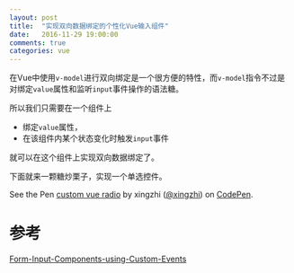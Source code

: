 ```yaml
---
layout: post
title:  "实现双向数据绑定的个性化Vue输入组件"
date:   2016-11-29 19:00:00
comments: true
categories: vue
---
```


在Vue中使用`v-model`进行双向绑定是一个很方便的特性，而`v-model`指令不过是对绑定`value`属性和监听`input`事件操作的语法糖。

所以我们只需要在一个组件上

+ 绑定`value`属性，
+ 在该组件内某个状态变化时触发`input`事件

就可以在这个组件上实现双向数据绑定了。

下面就来一颗糖炒栗子，实现一个单选控件。

<p data-height="300" data-theme-id="18224" data-slug-hash="Obxxpg" data-default-tab="js,result" data-user="xingzhi" data-embed-version="2" data-pen-title="custom vue radio" class="codepen">See the Pen <a href="http://codepen.io/xingzhi/pen/Obxxpg/">custom vue radio</a> by xingzhi (<a href="http://codepen.io/xingzhi">@xingzhi</a>) on <a href="http://codepen.io">CodePen</a>.</p>
<script async src="https://production-assets.codepen.io/assets/embed/ei.js"></script>

# 参考
[Form-Input-Components-using-Custom-Events](https://vuejs.org/v2/guide/components.html#Form-Input-Components-using-Custom-Events)
